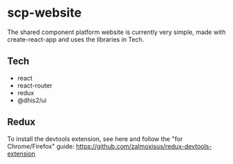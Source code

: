 # scp-website
The shared component platform website is currently very simple, made with create-react-app and uses the libraries in Tech.



## Tech
* react
* react-router
* redux
* @dhis2/ui


## Redux
To install the devtools extension, see here and follow the "for Chrome/Firefox" guide: https://github.com/zalmoxisus/redux-devtools-extension
